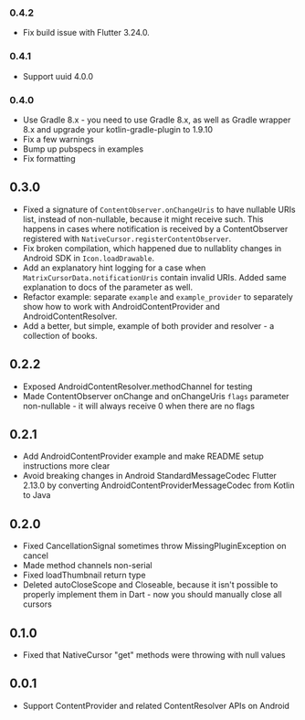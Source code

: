 ### 0.4.2

* Fix build issue with Flutter 3.24.0.

### 0.4.1

* Support uuid 4.0.0

### 0.4.0

* Use Gradle 8.x - you need to use Gradle 8.x, as well as Gradle wrapper 8.x and upgrade your kotlin-gradle-plugin to 1.9.10
* Fix a few warnings
* Bump up pubspecs in examples
* Fix formatting

## 0.3.0

* Fixed a signature of `ContentObserver.onChangeUris` to have nullable URIs list, instead of non-nullable, because it might receive such. This happens in cases where notification is received by a ContentObserver registered with `NativeCursor.registerContentObserver`.
* Fix broken compilation, which happened due to nullablity changes in Android SDK in `Icon.loadDrawable`.
* Add an explanatory hint logging for a case when `MatrixCursorData.notificationUris` contain invalid URIs. Added same explanation to docs of the parameter as well.
* Refactor example: separate `example` and `example_provider` to separately show how to work with AndroidContentProvider and AndroidContentResolver.
* Add a better, but simple, example of both provider and resolver - a collection of books.

## 0.2.2

* Exposed AndroidContentResolver.methodChannel for testing
* Made ContentObserver onChange and onChangeUris `flags` parameter non-nullable - it will always receive 0 when there are no flags

## 0.2.1

* Add AndroidContentProvider example and make README setup instructions more clear
* Avoid breaking changes in Android StandardMessageCodec Flutter 2.13.0 by converting AndroidContentProviderMessageCodec from Kotlin to Java

## 0.2.0

* Fixed CancellationSignal sometimes throw MissingPluginException on cancel
* Made method channels non-serial
* Fixed loadThumbnail return type
* Deleted autoCloseScope and Closeable, because it isn't possible to properly implement them in Dart - now you should manually close all cursors

## 0.1.0

* Fixed that NativeCursor "get" methods were throwing with null values

## 0.0.1

* Support ContentProvider and related ContentResolver APIs on Android

